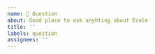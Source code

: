```yaml
---
name: 🤔 Question
about: Good place to ask anyhting about Ecole
title: ''
labels: question
assignees: ''
---
```

